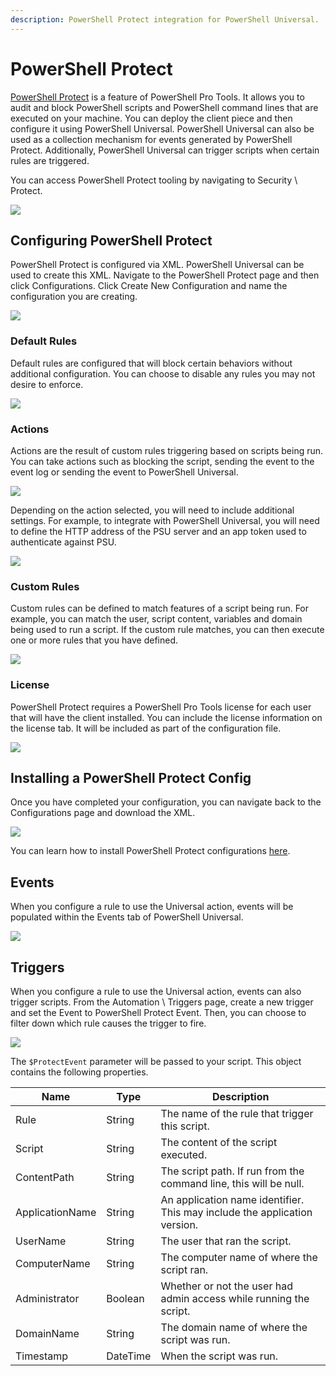 ```yaml
---
description: PowerShell Protect integration for PowerShell Universal.
---
```


# PowerShell Protect

[PowerShell Protect](https://docs.poshtools.com/powershell-pro-tools-documentation/powershell-protect) is a feature of PowerShell Pro Tools. It allows you to audit and block PowerShell scripts and PowerShell command lines that are executed on your machine. You can deploy the client piece and then configure it using PowerShell Universal. PowerShell Universal can also be used as a collection mechanism for events generated by PowerShell Protect. Additionally, PowerShell Universal can trigger scripts when certain rules are triggered.&#x20;

You can access PowerShell Protect tooling by navigating to Security \ Protect.&#x20;

![](<../../.gitbook/assets/image (326) (1).png>)

## Configuring PowerShell Protect

PowerShell Protect is configured via XML. PowerShell Universal can be used to create this XML. Navigate to the PowerShell Protect page and then click Configurations. Click Create New Configuration and name the configuration you are creating.&#x20;

![](<../../.gitbook/assets/image (418).png>)

### Default Rules

Default rules are configured that will block certain behaviors without additional configuration. You can choose to disable any rules you may not desire to enforce.&#x20;

![](<../../.gitbook/assets/image (348) (1) (2).png>)

### Actions&#x20;

Actions are the result of custom rules triggering based on scripts being run. You can take actions such as blocking the script, sending the event to the event log or sending the event to PowerShell Universal.&#x20;

![](<../../.gitbook/assets/image (343).png>)

Depending on the action selected, you will need to include additional settings. For example, to integrate with PowerShell Universal, you will need to define the HTTP address of the PSU server and an app token used to authenticate against PSU.&#x20;

![](<../../.gitbook/assets/image (339) (1).png>)

### Custom Rules&#x20;

Custom rules can be defined to match features of a script being run. For example, you can match the user, script content, variables and domain being used to run a script. If the custom rule matches, you can then execute one or more rules that you have defined.&#x20;

![](<../../.gitbook/assets/image (338).png>)

### License

PowerShell Protect requires a PowerShell Pro Tools license for each user that will have the client installed. You can include the license information on the license tab. It will be included as part of the configuration file.&#x20;

![](<../../.gitbook/assets/image (310).png>)

## Installing a PowerShell Protect Config

Once you have completed your configuration, you can navigate back to the Configurations page and download the XML.&#x20;

![](<../../.gitbook/assets/image (302).png>)

You can learn how to install PowerShell Protect configurations [here](https://docs.poshtools.com/powershell-pro-tools-documentation/powershell-protect/configuration).&#x20;

## Events

When you configure a rule to use the Universal action, events will be populated within the Events tab of PowerShell Universal.&#x20;

![](<../../.gitbook/assets/image (344).png>)

## Triggers

When you configure a rule to use the Universal action, events can also trigger scripts. From the Automation \ Triggers page, create a new trigger and set the Event to PowerShell Protect Event. Then, you can choose to filter down which rule causes the trigger to fire.&#x20;

![](<../../.gitbook/assets/image (300).png>)

The `$ProtectEvent` parameter will be passed to your script. This object contains the following properties.&#x20;

| Name            | Type     | Description                                                               |
| --------------- | -------- | ------------------------------------------------------------------------- |
| Rule            | String   | The name of the rule that trigger this script.                            |
| Script          | String   | The content of the script executed.                                       |
| ContentPath     | String   | The script path. If run from the command line, this will be null.         |
| ApplicationName | String   | An application name identifier. This may include the application version. |
| UserName        | String   | The user that ran the script.                                             |
| ComputerName    | String   | The computer name of where the script ran.                                |
| Administrator   | Boolean  | Whether or not the user had admin access while running the script.        |
| DomainName      | String   | The domain name of where the script was run.                              |
| Timestamp       | DateTime | When the script was run.                                                  |
